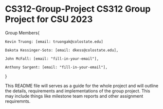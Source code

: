 # CS312-Group-Project CS312 Group Project for CSU 2023

Group Members{

    Kevin Truong: [email: truongak@colostate.edu]

    Dakota Kessinger-Soto: [email: dkess@colostate.edu],

    John McFall: [email: "fill-in-your-email"],

    Anthony Sargent: [email: "fill-in-your-email"],

}

This README file will serves as a guide for the whole project and will outline the details, requirements and implementations of the group project. This may include things like milestone team reports and other assignment requiremnts.
